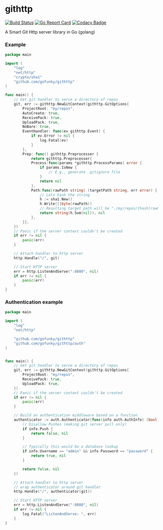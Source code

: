 githttp
===========

[![Build Status](https://travis-ci.org/gofunky/githttp.svg)](https://travis-ci.org/gofunky/githttp)
[![Go Report Card](https://goreportcard.com/badge/github.com/gofunky/githttp)](https://goreportcard.com/report/github.com/gofunky/githttp)
[![Codacy Badge](https://api.codacy.com/project/badge/Grade/eeef5dbed01a4f84a76c2bf96fb8a158)](https://www.codacy.com/app/gofunky/githttp?utm_source=github.com&amp;utm_medium=referral&amp;utm_content=gofunky/githttp&amp;utm_campaign=Badge_Grade)

A Smart Git Http server library in Go (golang)

### Example

```go
package main

import (
    "log"
    "net/http"
    "crypto/sha1"
    "github.com/gofunky/githttp"
)

func main() {
    // Get git handler to serve a directory of repos
    git, err := githttp.NewGitContext(githttp.GitOptions{
    	ProjectRoot: "my/repos",
    	AutoCreate: true,
    	ReceivePack: true,
    	UploadPack: true,
    	NoBare: true,
    	EventHandler: func(ev githttp.Event) {
    	    if ev.Error != nil {
    	    	log.Fatal(ev)
    	    }
    	},
    	Prep: func() githttp.Preprocesser {
    		return githttp.Preprocesser{
            Process:func(params *githttp.ProcessParams) error {
            	if params.IsNew {
            		// E.g., generate .gitignore file
            	}
            	return nil
    		},
            Path:func(rawPath string) (targetPath string, err error) {
            	// Lets hash the string
            	h := sha1.New()
            	h.Write([]byte(rawPath))
            	// Resulting target path will be "./my/repos/{hash(rawPath)}/
            	return string(h.Sum(nil)), nil
            },
    	}},
    })
    // Panic if the server context couldn't be created
    if err != nil {
    	panic(err)
    }

    // Attach handler to http server
    http.Handle("/", git)

    // Start HTTP server
    err = http.ListenAndServe(":8080", nil)
    if err != nil {
        panic(err)
    }
}
```

### Authentication example

```go
package main

import (
    "log"
    "net/http"

    "github.com/gofunky/githttp"
    "github.com/gofunky/githttp/auth"
)


func main() {
    // Get git handler to serve a directory of repos
    git, err := githttp.NewGitContext(githttp.GitOptions{
    	ProjectRoot: "my/repos",
    	ReceivePack: true,
    	UploadPack: true,
    })
    // Panic if the server context couldn't be created
    if err != nil {
    	panic(err)
    }

    // Build an authentication middleware based on a function
    authenticator := auth.Authenticator(func(info auth.AuthInfo) (bool, error) {
        // Disallow Pushes (making git server pull only)
        if info.Push {
            return false, nil
        }

        // Typically this would be a database lookup
        if info.Username == "admin" && info.Password == "password" {
            return true, nil
        }

        return false, nil
    })

    // Attach handler to http server
    // wrap authenticator around git handler
    http.Handle("/", authenticator(git))

    // Start HTTP server
    err = http.ListenAndServe(":8080", nil)
    if err != nil {
        log.Fatal("ListenAndServe: ", err)
    }
}
```

